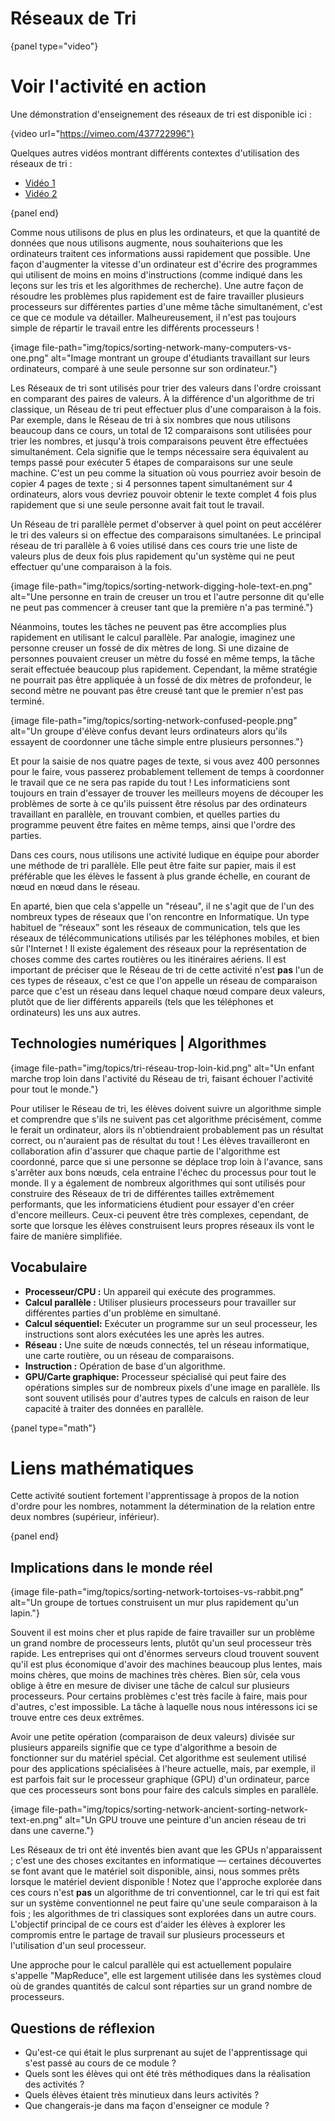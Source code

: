 # Réseaux de Tri

{panel type="video"}

# Voir l'activité en action

Une démonstration d'enseignement des réseaux de tri est disponible ici :

{video url="https://vimeo.com/437722996"}

Quelques autres vidéos montrant différents contextes d'utilisation des réseaux de tri :

- [Vidéo 1](https://vimeo.com/437726931)
- [Vidéo 2](https://vimeo.com/437726955)

{panel end}

Comme nous utilisons de plus en plus les ordinateurs, et que la quantité de données que nous utilisons augmente, nous souhaiterions que les ordinateurs traitent ces informations aussi rapidement que possible. Une façon d'augmenter la vitesse d'un ordinateur est d'écrire des programmes qui utilisent de moins en moins d'instructions (comme indiqué dans les leçons sur les tris et les algorithmes de recherche). Une autre façon de résoudre les problèmes plus rapidement est de faire travailler plusieurs processeurs sur différentes parties d'une même tâche simultanément, c'est ce que ce module va détailler. Malheureusement, il n'est pas toujours simple de répartir le travail entre les différents processeurs !

{image file-path="img/topics/sorting-network-many-computers-vs-one.png" alt="Image montrant un groupe d'étudiants travaillant sur leurs ordinateurs, comparé à une seule personne sur son ordinateur."}

Les Réseaux de tri sont utilisés pour trier des valeurs dans l'ordre croissant en comparant des paires de valeurs. À la différence d'un algorithme de tri classique, un Réseau de tri peut effectuer plus d'une comparaison à la fois. Par exemple, dans le Réseau de tri à six nombres que nous utilisons beaucoup dans ce cours, un total de 12 comparaisons sont utilisées pour trier les nombres, et jusqu'à trois comparaisons peuvent être effectuées simultanément. Cela signifie que le temps nécessaire sera équivalent au temps passé pour exécuter 5 étapes de comparaisons sur une seule machine. C'est un peu comme la situation où vous pourriez avoir besoin de copier 4 pages de texte ; si 4 personnes tapent simultanément sur 4 ordinateurs, alors vous devriez pouvoir obtenir le texte complet 4 fois plus rapidement que si une seule personne avait fait tout le travail.

Un Réseau de tri parallèle permet d'observer à quel point on peut accélérer le tri des valeurs si on effectue des comparaisons simultanées. Le principal réseau de tri parallèle à 6 voies utilisé dans ces cours trie une liste de valeurs plus de deux fois plus rapidement qu'un système qui ne peut effectuer qu'une comparaison à la fois.

{image file-path="img/topics/sorting-network-digging-hole-text-en.png" alt="Une personne en train de creuser un trou et l'autre personne dit qu'elle ne peut pas commencer à creuser tant que la première n'a pas terminé."}

Néanmoins, toutes les tâches ne peuvent pas être accomplies plus rapidement en utilisant le calcul parallèle. Par analogie, imaginez une personne creuser un fossé de dix mètres de long. Si une dizaine de personnes pouvaient creuser un mètre du fossé en même temps, la tâche serait effectuée beaucoup plus rapidement. Cependant, la même stratégie ne pourrait pas être appliquée à un fossé de dix mètres de profondeur, le second mètre ne pouvant pas être creusé tant que le premier n'est pas terminé.

{image file-path="img/topics/sorting-network-confused-people.png" alt="Un groupe d'élève confus devant leurs ordinateurs alors qu'ils essayent de coordonner une tâche simple entre plusieurs personnes."}

Et pour la saisie de nos quatre pages de texte, si vous avez 400 personnes pour le faire, vous passerez probablement tellement de temps à coordonner le travail que ce ne sera pas rapide du tout ! Les informaticiens sont toujours en train d'essayer de trouver les meilleurs moyens de découper les problèmes de sorte à ce qu'ils puissent être résolus par des ordinateurs travaillant en parallèle, en trouvant combien, et quelles parties du programme peuvent être faites en même temps, ainsi que l'ordre des parties.

Dans ces cours, nous utilisons une activité ludique en équipe pour aborder une méthode de tri parallèle. Elle peut être faite sur papier, mais il est préférable que les élèves le fassent à plus grande échelle, en courant de nœud en nœud dans le réseau.

En aparté, bien que cela s'appelle un "réseau", il ne s'agit que de l'un des nombreux types de réseaux que l'on rencontre en Informatique. Un type habituel de “réseaux” sont les réseaux de communication, tels que les réseaux de télécommunications utilisés par les téléphones mobiles, et bien sûr l'Internet ! Il existe également des réseaux pour la représentation de choses comme des cartes routières ou les itinéraires aériens. Il est important de préciser que le Réseau de tri de cette activité n'est **pas** l'un de ces types de réseaux, c'est ce que l'on appelle un réseau de comparaison parce que c'est un réseau dans lequel chaque nœud compare deux valeurs, plutôt que de lier différents appareils (tels que les téléphones et ordinateurs) les uns aux autres.

## Technologies numériques | Algorithmes

{image file-path="img/topics/tri-réseau-trop-loin-kid.png" alt="Un enfant marche trop loin dans l'activité du Réseau de tri, faisant échouer l'activité pour tout le monde."}

Pour utiliser le Réseau de tri, les élèves doivent suivre un algorithme simple et comprendre que s'ils ne suivent pas cet algorithme précisément, comme le ferait un ordinateur, alors ils n'obtiendraient probablement pas un résultat correct, ou n'auraient pas de résultat du tout ! Les élèves travailleront en collaboration afin d'assurer que chaque partie de l'algorithme est coordonné, parce que si une personne se déplace trop loin à l'avance, sans s'arrêter aux bons nœuds, cela entraine l'échec du processus pour tout le monde. Il y a également de nombreux algorithmes qui sont utilisés pour construire des Réseaux de tri de différentes tailles extrêmement performants, que les informaticiens étudient pour essayer d'en créer d'encore meilleurs. Ceux-ci peuvent être très complexes, cependant, de sorte que lorsque les élèves construisent leurs propres réseaux ils vont le faire de manière simplifiée.

## Vocabulaire

- **Processeur/CPU :** Un appareil qui exécute des programmes.
- **Calcul parallèle :** Utiliser plusieurs processeurs pour travailler sur différentes parties d'un problème en simultané.
- **Calcul séquentiel:** Exécuter un programme sur un seul processeur, les instructions sont alors exécutées les une après les autres.
- **Réseau :** Une suite de nœuds connectés, tel un réseau informatique, une carte routière, ou un réseau de comparaisons.
- **Instruction :** Opération de base d'un algorithme.
- **GPU/Carte graphique:** Processeur spécialisé qui peut faire des opérations simples sur de nombreux pixels d'une image en parallèle. Ils sont souvent utilisés pour d'autres types de calculs en raison de leur capacité à traiter des données en parallèle.

{panel type="math"}

# Liens mathématiques

Cette activité soutient fortement l'apprentissage à propos de la notion d'ordre pour les nombres, notamment la détermination de la relation entre deux nombres (supérieur, inférieur).

{panel end}

## Implications dans le monde réel

{image file-path="img/topics/sorting-network-tortoises-vs-rabbit.png" alt="Un groupe de tortues construisent un mur plus rapidement qu'un lapin."}

Souvent il est moins cher et plus rapide de faire travailler sur un problème un grand nombre de processeurs lents, plutôt qu'un seul processeur très rapide. Les entreprises qui ont d'énormes serveurs cloud trouvent souvent qu'il est plus économique d'avoir des machines beaucoup plus lentes, mais moins chères, que moins de machines très chères. Bien sûr, cela vous oblige à être en mesure de diviser une tâche de calcul sur plusieurs processeurs. Pour certains problèmes c'est très facile à faire, mais pour d'autres, c'est impossible. La tâche à laquelle nous nous intéressons ici se trouve entre ces deux extrêmes.

Avoir une petite opération (comparaison de deux valeurs) divisée sur plusieurs appareils signifie que ce type d'algorithme a besoin de fonctionner sur du matériel spécial. Cet algorithme est seulement utilisé pour des applications spécialisées à l'heure actuelle, mais, par exemple, il est parfois fait sur le processeur graphique (GPU) d'un ordinateur, parce que ces processeurs sont bons pour faire des calculs simples en parallèle.

{image file-path="img/topics/sorting-network-ancient-sorting-network-text-en.png" alt="Un GPU trouve une peinture d'un ancien réseau de tri dans une caverne."}

Les Réseaux de tri ont été inventés bien avant que les GPUs n'apparaissent ; c'est une des choses excitantes en informatique — certaines découvertes se font avant que le matériel soit disponible, ainsi, nous sommes prêts lorsque le matériel devient disponible ! Notez que l'approche explorée dans ces cours n'est **pas** un algorithme de tri conventionnel, car le tri qui est fait sur un système conventionnel ne peut faire qu'une seule comparaison à la fois ; les algorithmes de tri classiques sont explorées dans un autre cours. L'objectif principal de ce cours est d'aider les élèves à explorer les compromis entre le partage de travail sur plusieurs processeurs et l'utilisation d'un seul processeur.

Une approche pour le calcul parallèle qui est actuellement populaire s'appelle "MapReduce", elle est largement utilisée dans les systèmes cloud où de grandes quantités de calcul sont réparties sur un grand nombre de processeurs.

## Questions de réflexion

- Qu'est-ce qui était le plus surprenant au sujet de l'apprentissage qui s'est passé au cours de ce module ?
- Quels sont les élèves qui ont été très méthodiques dans la réalisation des activités ?
- Quels élèves étaient très minutieux dans leurs activités ?
- Que changerais-je dans ma façon d'enseigner ce module ?